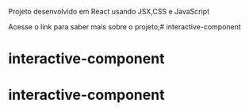 Projeto desenvolvido em React usando JSX,CSS e JavaScript

Acesse o link para saber mais sobre o projeto;# interactive-component
# interactive-component
# interactive-component
